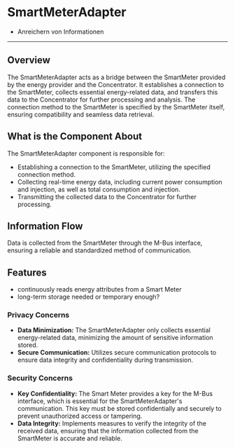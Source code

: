 # SmartMeterAdapter


- Anreichern von Informationen

---

## Overview

The SmartMeterAdapter acts as a bridge between the SmartMeter provided by the energy provider and the Concentrator. It establishes a connection to the SmartMeter, collects essential energy-related data, and transfers this data to the Concentrator for further processing and analysis. The connection method to the SmartMeter is specified by the SmartMeter itself, ensuring compatibility and seamless data retrieval.

## What is the Component About

The SmartMeterAdapter component is responsible for:

- Establishing a connection to the SmartMeter, utilizing the specified connection method.
- Collecting real-time energy data, including current power consumption and injection, as well as total consumption and injection.
- Transmitting the collected data to the Concentrator for further processing.

## Information Flow

Data is collected from the SmartMeter through the M-Bus interface, ensuring a reliable and standardized method of communication.

## Features

- continuously reads energy attributes from a Smart Meter
- long-term storage needed or temporary enough?

### Privacy Concerns

- **Data Minimization:** The SmartMeterAdapter only collects essential energy-related data, minimizing the amount of sensitive information stored.
- **Secure Communication:** Utilizes secure communication protocols to ensure data integrity and confidentiality during transmission.

### Security Concerns

- **Key Confidentiality:** The Smart Meter provides a key for the M-Bus interface, which is essential for the SmartMeterAdapter's communication. This key must be stored confidentially and securely to prevent unauthorized access or tampering.
- **Data Integrity:** Implements measures to verify the integrity of the received data, ensuring that the information collected from the SmartMeter is accurate and reliable.
